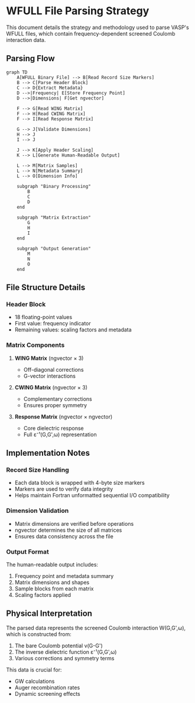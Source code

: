 # WFULL File Parsing Strategy

This document details the strategy and methodology used to parse VASP's WFULL files, which contain frequency-dependent screened Coulomb interaction data.

## Parsing Flow

```mermaid
graph TD
    A[WFULL Binary File] --> B[Read Record Size Markers]
    B --> C[Parse Header Block]
    C --> D{Extract Metadata}
    D -->|Frequency| E[Store Frequency Point]
    D -->|Dimensions| F[Get ngvector]
    
    F --> G[Read WING Matrix]
    F --> H[Read CWING Matrix]
    F --> I[Read Response Matrix]
    
    G --> J[Validate Dimensions]
    H --> J
    I --> J
    
    J --> K[Apply Header Scaling]
    K --> L[Generate Human-Readable Output]
    
    L --> M[Matrix Samples]
    L --> N[Metadata Summary]
    L --> O[Dimension Info]
    
    subgraph "Binary Processing"
        B
        C
        D
    end
    
    subgraph "Matrix Extraction"
        G
        H
        I
    end
    
    subgraph "Output Generation"
        M
        N
        O
    end
```

## File Structure Details

### Header Block
- 18 floating-point values
- First value: frequency indicator
- Remaining values: scaling factors and metadata

### Matrix Components
1. **WING Matrix** (ngvector × 3)
   - Off-diagonal corrections
   - G-vector interactions

2. **CWING Matrix** (ngvector × 3)
   - Complementary corrections
   - Ensures proper symmetry

3. **Response Matrix** (ngvector × ngvector)
   - Core dielectric response
   - Full ε⁻¹(G,G',ω) representation

## Implementation Notes

### Record Size Handling
- Each data block is wrapped with 4-byte size markers
- Markers are used to verify data integrity
- Helps maintain Fortran unformatted sequential I/O compatibility

### Dimension Validation
- Matrix dimensions are verified before operations
- ngvector determines the size of all matrices
- Ensures data consistency across the file

### Output Format
The human-readable output includes:
1. Frequency point and metadata summary
2. Matrix dimensions and shapes
3. Sample blocks from each matrix
4. Scaling factors applied

## Physical Interpretation

The parsed data represents the screened Coulomb interaction W(G,G',ω), which is constructed from:
1. The bare Coulomb potential v(G-G')
2. The inverse dielectric function ε⁻¹(G,G',ω)
3. Various corrections and symmetry terms

This data is crucial for:
- GW calculations
- Auger recombination rates
- Dynamic screening effects
